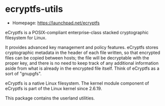 # ecryptfs-utils

* Homepage: https://launchpad.net/ecryptfs

eCryptfs is a POSIX-compliant enterprise-class stacked cryptographic filesystem
 for Linux.

 It provides advanced key management and policy features. eCryptfs stores
 cryptographic metadata in the header of each file written, so that encrypted
 files can be copied between hosts; the file will be decryptable with the proper
 key, and there is no need to keep track of any additional information aside
 from what is already in the encrypted file itself. Think of eCryptfs as a sort
 of "gnupgfs".

 eCryptfs is a native Linux filesystem. The kernel module component of eCryptfs
 is part of the Linux kernel since 2.6.19.

 This package contains the userland utilities.
